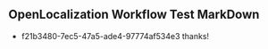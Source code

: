 ## OpenLocalization Workflow Test MarkDown
* f21b3480-7ec5-47a5-ade4-97774af534e3 thanks!

<!--HONumber=Aug16_HO3-->


